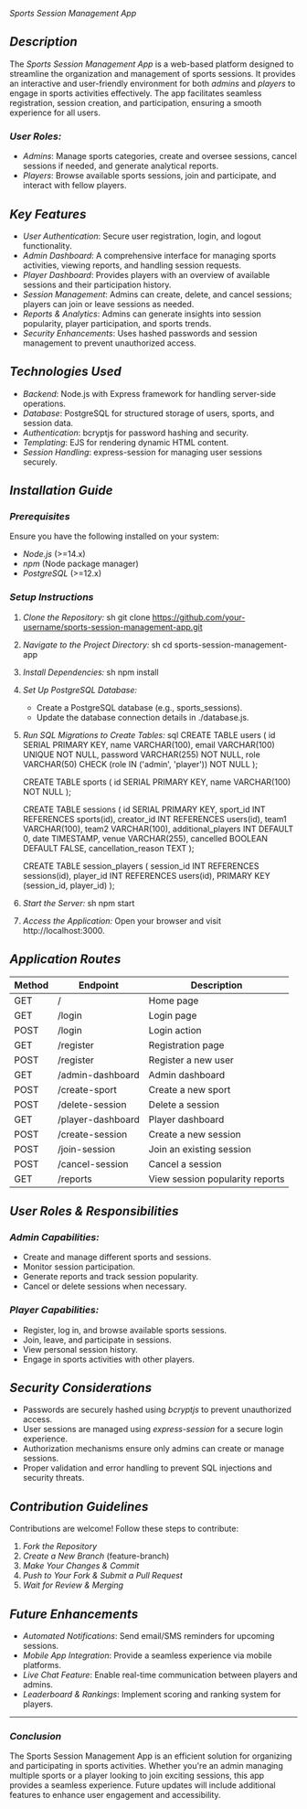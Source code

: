 *Sports Session Management App*

## *Description*
The *Sports Session Management App* is a web-based platform designed to streamline the organization and management of sports sessions. It provides an interactive and user-friendly environment for both *admins* and *players* to engage in sports activities effectively. The app facilitates seamless registration, session creation, and participation, ensuring a smooth experience for all users.

### *User Roles:*
- *Admins*: Manage sports categories, create and oversee sessions, cancel sessions if needed, and generate analytical reports.
- *Players*: Browse available sports sessions, join and participate, and interact with fellow players.

## *Key Features*
- *User Authentication*: Secure user registration, login, and logout functionality.
- *Admin Dashboard*: A comprehensive interface for managing sports activities, viewing reports, and handling session requests.
- *Player Dashboard*: Provides players with an overview of available sessions and their participation history.
- *Session Management*: Admins can create, delete, and cancel sessions; players can join or leave sessions as needed.
- *Reports & Analytics*: Admins can generate insights into session popularity, player participation, and sports trends.
- *Security Enhancements*: Uses hashed passwords and session management to prevent unauthorized access.

## *Technologies Used*
- *Backend*: Node.js with Express framework for handling server-side operations.
- *Database*: PostgreSQL for structured storage of users, sports, and session data.
- *Authentication*: bcryptjs for password hashing and security.
- *Templating*: EJS for rendering dynamic HTML content.
- *Session Handling*: express-session for managing user sessions securely.

## *Installation Guide*
### *Prerequisites*
Ensure you have the following installed on your system:
- *Node.js* (>=14.x)
- *npm* (Node package manager)
- *PostgreSQL* (>=12.x)

### *Setup Instructions*
1. *Clone the Repository:*
   sh
   git clone https://github.com/your-username/sports-session-management-app.git
   
2. *Navigate to the Project Directory:*
   sh
   cd sports-session-management-app
   
3. *Install Dependencies:*
   sh
   npm install
   
4. *Set Up PostgreSQL Database:*
   - Create a PostgreSQL database (e.g., sports_sessions).
   - Update the database connection details in ./database.js.

5. *Run SQL Migrations to Create Tables:*
   sql
   CREATE TABLE users (
     id SERIAL PRIMARY KEY,
     name VARCHAR(100),
     email VARCHAR(100) UNIQUE NOT NULL,
     password VARCHAR(255) NOT NULL,
     role VARCHAR(50) CHECK (role IN ('admin', 'player')) NOT NULL
   );

   CREATE TABLE sports (
     id SERIAL PRIMARY KEY,
     name VARCHAR(100) NOT NULL
   );

   CREATE TABLE sessions (
     id SERIAL PRIMARY KEY,
     sport_id INT REFERENCES sports(id),
     creator_id INT REFERENCES users(id),
     team1 VARCHAR(100),
     team2 VARCHAR(100),
     additional_players INT DEFAULT 0,
     date TIMESTAMP,
     venue VARCHAR(255),
     cancelled BOOLEAN DEFAULT FALSE,
     cancellation_reason TEXT
   );

   CREATE TABLE session_players (
     session_id INT REFERENCES sessions(id),
     player_id INT REFERENCES users(id),
     PRIMARY KEY (session_id, player_id)
   );
   

6. *Start the Server:*
   sh
   npm start
   

7. *Access the Application:*
   Open your browser and visit http://localhost:3000.

## *Application Routes*
| Method | Endpoint            | Description                    |
|--------|---------------------|--------------------------------|
| GET    | /                 | Home page                     |
| GET    | /login            | Login page                    |
| POST   | /login            | Login action                   |
| GET    | /register         | Registration page              |
| POST   | /register         | Register a new user            |
| GET    | /admin-dashboard  | Admin dashboard                |
| POST   | /create-sport     | Create a new sport             |
| POST   | /delete-session   | Delete a session               |
| GET    | /player-dashboard | Player dashboard               |
| POST   | /create-session   | Create a new session           |
| POST   | /join-session     | Join an existing session       |
| POST   | /cancel-session   | Cancel a session               |
| GET    | /reports          | View session popularity reports |

## *User Roles & Responsibilities*
### *Admin Capabilities:*
- Create and manage different sports and sessions.
- Monitor session participation.
- Generate reports and track session popularity.
- Cancel or delete sessions when necessary.

### *Player Capabilities:*
- Register, log in, and browse available sports sessions.
- Join, leave, and participate in sessions.
- View personal session history.
- Engage in sports activities with other players.

## *Security Considerations*
- Passwords are securely hashed using *bcryptjs* to prevent unauthorized access.
- User sessions are managed using *express-session* for a secure login experience.
- Authorization mechanisms ensure only admins can create or manage sessions.
- Proper validation and error handling to prevent SQL injections and security threats.

## *Contribution Guidelines*
Contributions are welcome! Follow these steps to contribute:
1. *Fork the Repository*
2. *Create a New Branch* (feature-branch)
3. *Make Your Changes & Commit*
4. *Push to Your Fork & Submit a Pull Request*
5. *Wait for Review & Merging*

## *Future Enhancements*
- *Automated Notifications*: Send email/SMS reminders for upcoming sessions.
- *Mobile App Integration*: Provide a seamless experience via mobile platforms.
- *Live Chat Feature*: Enable real-time communication between players and admins.
- *Leaderboard & Rankings*: Implement scoring and ranking system for players.

---
### *Conclusion*
The Sports Session Management App is an efficient solution for organizing and participating in sports activities. Whether you're an admin managing multiple sports or a player looking to join exciting sessions, this app provides a seamless experience. Future updates will include additional features to enhance user engagement and accessibility.

